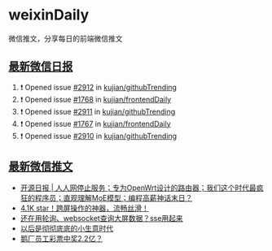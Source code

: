 # weixinDaily
微信推文，分享每日的前端微信推文

## [最新微信日报](https://github.com/kujian/weixinDaily/issues)

<!--START_SECTION:activity-->
1. ❗ Opened issue [#2912](https://github.com/kujian/githubTrending/issues/2912) in [kujian/githubTrending](https://github.com/kujian/githubTrending)
2. ❗ Opened issue [#1768](https://github.com/kujian/frontendDaily/issues/1768) in [kujian/frontendDaily](https://github.com/kujian/frontendDaily)
3. ❗ Opened issue [#2911](https://github.com/kujian/githubTrending/issues/2911) in [kujian/githubTrending](https://github.com/kujian/githubTrending)
4. ❗ Opened issue [#1767](https://github.com/kujian/frontendDaily/issues/1767) in [kujian/frontendDaily](https://github.com/kujian/frontendDaily)
5. ❗ Opened issue [#2910](https://github.com/kujian/githubTrending/issues/2910) in [kujian/githubTrending](https://github.com/kujian/githubTrending)
<!--END_SECTION:activity-->


## [最新微信推文](https://weixin.qdkfweb.cn/)

<!-- BLOG-POST-LIST:START -->
- [开源日报 | 人人网停止服务；专为OpenWrt设计的路由器；我们这个时代最疯狂的程序员；直观理解MoE模型；编程高薪神话末日？](https://weixin.qdkfweb.cn/59791.html)
- [4.1K star！跨屏操作的神器，流畅丝滑！](https://weixin.qdkfweb.cn/59787.html)
- [还在用轮询、websocket查询大屏数据？sse用起来](https://weixin.qdkfweb.cn/59720.html)
- [以后是彻彻底底的小生意时代](https://weixin.qdkfweb.cn/59758.html)
- [鹅厂员工彩票中奖2.2亿？](https://weixin.qdkfweb.cn/59769.html)
<!-- BLOG-POST-LIST:END -->
